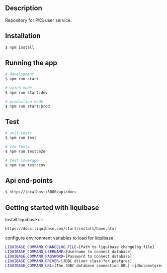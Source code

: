 ## Description

Repository for PKS user service.

## Installation

```bash
$ npm install
```

## Running the app

```bash
# development
$ npm run start

# watch mode
$ npm run start:dev

# production mode
$ npm run start:prod
```

## Test

```bash
# unit tests
$ npm run test

# e2e tests
$ npm run test:e2e

# test coverage
$ npm run test:cov
```

## Api end-points

```bash
$ http://localhost:8080/api/docs
```

## Getting started with liquibase

Install liquibase cli

```
https://docs.liquibase.com/start/install/home.html
```

configure environment variables to load for liquibase`

```bash
LIQUIBASE_COMMAND_CHANGELOG_FILE=[Path to liquibase changelog file]
LIQUIBASE_COMMAND_USERNAME=[Username to connect database]
LIQUIBASE_COMMAND_PASSWORD=[Password to connect database]
LIQUIBASE_COMMAND_DRIVER=[JDBC driver class for postgres]
LIQUIBASE_COMMAND_URL=[The JDBC database connection URL] <jdbc:postgresql://db_host:db_port/db_name>
```
